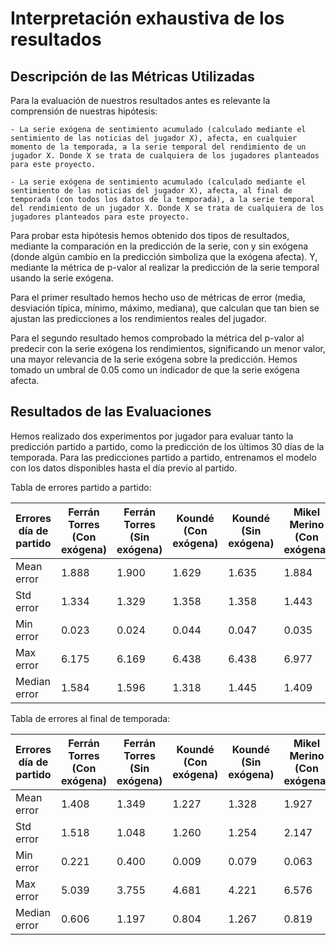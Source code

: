 # Interpretación exhaustiva de los resultados

## Descripción de las Métricas Utilizadas
Para la evaluación de nuestros resultados antes es relevante la comprensión de nuestras hipótesis:

    - La serie exógena de sentimiento acumulado (calculado mediante el sentimiento de las noticias del jugador X), afecta, en cualquier momento de la temporada, a la serie temporal del rendimiento de un jugador X. Donde X se trata de cualquiera de los jugadores planteados para este proyecto.

    - La serie exógena de sentimiento acumulado (calculado mediante el sentimiento de las noticias del jugador X), afecta, al final de temporada (con todos los datos de la temporada), a la serie temporal del rendimiento de un jugador X. Donde X se trata de cualquiera de los jugadores planteados para este proyecto.

Para probar esta hipótesis hemos obtenido dos tipos de resultados, mediante la comparación en la predicción de la serie, con y sin exógena (donde algún cambio en la predicción simboliza que la exógena afecta). Y, mediante la métrica de p-valor al realizar la predicción de la serie temporal usando la serie exógena.

Para el primer resultado hemos hecho uso de métricas de error (media, desviación típica, mínimo, máximo, mediana), que calculan que tan bien se ajustan las predicciones a los rendimientos reales del jugador.

Para el segundo resultado hemos comprobado la métrica del p-valor al predecir con la serie exógena los rendimientos, significando un menor valor, una mayor relevancia de la serie exógena sobre la predicción. Hemos tomado un umbral de 0.05 como un indicador de que la serie exógena afecta.

## Resultados de las Evaluaciones
Hemos realizado dos experimentos por jugador para evaluar tanto la predicción partido a partido, como la predicción de los últimos 30 días de la temporada. Para las predicciones partido a partido, entrenamos el modelo con los datos disponibles hasta el día previo al partido.


Tabla de errores partido a partido:

| Errores día de partido               | Ferrán Torres (Con exógena) | Ferrán Torres (Sin exógena) | Koundé (Con exógena) | Koundé (Sin exógena) | Mikel Merino (Con exógena) | Mikel Merino (Sin exógena) |
|-------------------------|----------------------------|-----------------------------|-----------------------|----------------------|----------------------------|---------------------------|
| Mean error  | 1.888                    | 1.900                      | 1.629                | 1.635               | 1.884                      | 1.897                    |
| Std error  | 1.334                    | 1.329                      | 1.358                | 1.358               | 1.443                      | 1.453                    |
| Min error   | 0.023                    | 0.024                      | 0.044                | 0.047               | 0.035                      | 0.065                    |
| Max error   | 6.175                    | 6.169                      | 6.438                | 6.438               | 6.977                      | 6.984                    |
| Median error | 1.584                    | 1.596                      | 1.318                | 1.445               | 1.409                      | 1.420                    |



Tabla de errores al final de temporada:

| Errores día de partido                | Ferrán Torres (Con exógena) | Ferrán Torres (Sin exógena) | Koundé (Con exógena) | Koundé (Sin exógena) | Mikel Merino (Con exógena) | Mikel Merino (Sin exógena) |
|-------------------------|----------------------------|-----------------------------|-----------------------|----------------------|----------------------------|---------------------------|
| Mean error  | 1.408                     | 1.349                      | 1.227                | 1.328               | 1.927                      | 1.813                    |
| Std error  | 1.518                     | 1.048                      | 1.260                | 1.254               | 2.147                      | 1.441                    |
| Min error  | 0.221                     | 0.400                      | 0.009                | 0.079               | 0.063                      | 0.104                    |
| Max error  | 5.039                     | 3.755                      | 4.681                | 4.221               | 6.576                      | 5.195                    |
| Median error | 0.606                     | 1.197                      | 0.804                | 1.267               | 0.819                      | 1.551                    |

